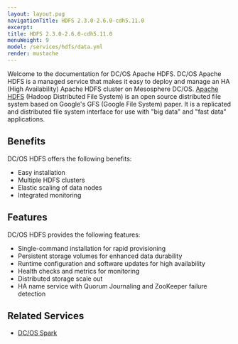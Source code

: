 ```yaml
---
layout: layout.pug
navigationTitle: HDFS 2.3.0-2.6.0-cdh5.11.0
excerpt:
title: HDFS 2.3.0-2.6.0-cdh5.11.0
menuWeight: 9
model: /services/hdfs/data.yml
render: mustache
---
```


Welcome to the documentation for DC/OS Apache HDFS. DC/OS Apache HDFS is a managed service that makes it easy to deploy and manage an HA (High Availability) Apache HDFS cluster on Mesosphere DC/OS. [Apache HDFS](http://hadoop.apache.org/) (Hadoop Distributed File System) is an open source distributed file system based on Google's GFS (Google File System) paper. It is a replicated and distributed file system interface for use with "big data" and "fast data" applications.

## Benefits

DC/OS HDFS offers the following benefits:

- Easy installation
- Multiple HDFS clusters
- Elastic scaling of data nodes
- Integrated monitoring

## Features

DC/OS HDFS provides the following features:

- Single-command installation for rapid provisioning
- Persistent storage volumes for enhanced data durability
- Runtime configuration and software updates for high availability
- Health checks and metrics for monitoring
- Distributed storage scale out
- HA name service with Quorum Journaling and ZooKeeper failure detection

## Related Services

- [DC/OS Spark](/services/spark/)
